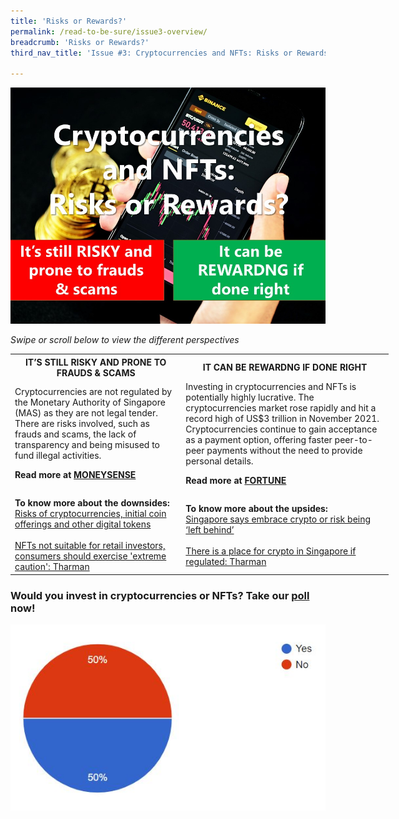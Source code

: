 ```yaml
---
title: 'Risks or Rewards?'
permalink: /read-to-be-sure/issue3-overview/
breadcrumb: 'Risks or Rewards?'
third_nav_title: 'Issue #3: Cryptocurrencies and NFTs: Risks or Rewards?'

---
```


![](../images/RTBS3-masthead.jpg)

*Swipe or scroll  below to view the different perspectives*

<table style="width: 120%;" border="0" cellpadding="50">
	<tbody>
   <tr>
    <th>IT’S STILL RISKY AND PRONE TO FRAUDS & SCAMS</th>
    <th>IT CAN BE REWARDNG IF DONE RIGHT</th>
  </tr>
        <tr>
            <td>Cryptocurrencies are not regulated by the Monetary Authority of Singapore (MAS) as they are not legal tender. There are risks involved, such as frauds and scams, the lack of transparency and being misused to fund illegal activities.
                <p><b>Read more at <a href="https://www.moneysense.gov.sg/articles/2018/10/risks-of-cryptocurrencies-initial-coin-offerings-and-other-digital-tokens">MONEYSENSE</a></b></p>
            </td>
            <td>
Investing in cryptocurrencies and NFTs is potentially highly lucrative. The cryptocurrencies market rose rapidly and hit a record high of US$3 trillion in November 2021. Cryptocurrencies continue to gain acceptance as a payment option, offering faster peer-to-peer payments without the need to provide personal details.
                <p><b>Read more at <a href="https://fortune.com/2021/11/09/cryptocurrency-market-cap-3-trillion-bitcion-ether-shiba-inu/">FORTUNE</a></b></p>
                </td>
        </tr>
		<tr>
			<td><b>To know  more about the downsides:</b><br>
                <a href="https://www.moneysense.gov.sg/articles/2018/10/risks-of-cryptocurrencies-initial-coin-offerings-and-other-digital-tokens">Risks of cryptocurrencies, initial coin offerings and other digital tokens</a><br>&nbsp;<br>
                                <a href="https://www.channelnewsasia.com/singapore/nft-not-suitable-retail-investors-consumers-caution-tharman-mas-2500276?cid=internal_sharetool_androidphone_16022022_cna">NFTs not suitable for retail investors, consumers should exercise 'extreme caution': Tharman</a>
                </td>
			<td><b>To know more about the upsides:</b><br>
                <a href="https://www.aljazeera.com/economy/2021/11/2/singapore-wants-to-be-a-crypto-hub-or-risk-being-left-behind">Singapore says embrace crypto or risk being ‘left behind’</a><br>&nbsp;<br>
                <a href="https://www.businesstimes.com.sg/banking-finance/there-is-a-place-for-crypto-in-singapore-if-regulated-tharman">There is a place for crypto in Singapore if regulated: Tharman</a>
               </td>
		</tr>
	</tbody>
</table>




### Would you invest in cryptocurrencies or NFTs?  Take our **[poll](https://forms.gle/jPRLHNv5DXGgKtrEA)** now!



![](../images/rtbs3-engagement-poll-results.JPG)